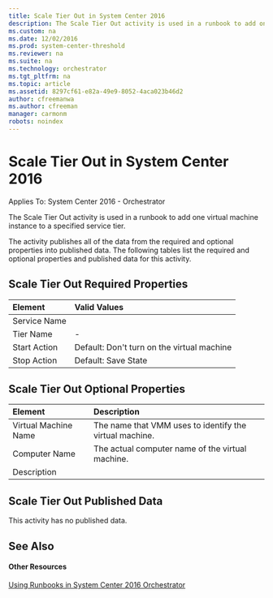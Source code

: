 ```yaml
---
title: Scale Tier Out in System Center 2016
description: The Scale Tier Out activity is used in a runbook to add one virtual machine instance to a specified service tier.
ms.custom: na
ms.date: 12/02/2016
ms.prod: system-center-threshold
ms.reviewer: na
ms.suite: na
ms.technology: orchestrator
ms.tgt_pltfrm: na
ms.topic: article
ms.assetid: 8297cf61-e82a-49e9-8052-4aca023b46d2
author: cfreemanwa
ms.author: cfreeman
manager: carmonm
robots: noindex
---
```

# Scale Tier Out in System Center 2016

Applies To: System Center 2016 - Orchestrator

The Scale Tier Out activity is used in a runbook to add one virtual machine instance to a specified service tier.

The activity publishes all of the data from the required and optional properties into published data. The following tables list the required and optional properties and published data for this activity.

## Scale Tier Out Required Properties

| **Element**  |  **Valid Values**   |
|:---|:---|
| Service Name |   |
| Tier Name   | - |  
| Start Action |  Default: Don't turn on the virtual machine |
| Stop Action  | Default: Save State   |

## Scale Tier Out Optional Properties

| **Element**   | **Description**   |
|:---|:---|
| Virtual Machine Name | The name that VMM uses to identify the virtual machine. |   
| Computer Name   | The actual computer name of the virtual machine.   |   
| Description   |   |   

## Scale Tier Out Published Data

This activity has no published data.

## See Also


#### Other Resources

[Using Runbooks in System Center 2016 Orchestrator](https://technet.microsoft.com/en-us/library/hh403791.aspx)

